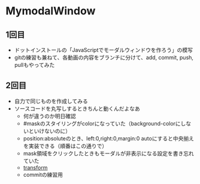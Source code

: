 # MymodalWindow

## 1回目
- ドットインストールの「JavaScriptでモーダルウィンドウを作ろう」の模写
- gitの練習も兼ねて、各動画の内容をブランチに分けて、add, commit, push, pullもやってみた

## 2回目
- 自力で同じものを作成してみる
- ソースコードを丸写しするときちんと動くんだよなあ
    - 何が違うのか明日確認
    - #maskのスタイリングがcolorになっていた（background-colorにしないといけないのに）
    - position:absoluteのとき、left:0,right:0,margin:0 autoにすると中央揃えを実装できる（順番はこの通りで）
    - mask領域をクリックしたときもモーダルが非表示になる設定を書き忘れていた
    - [transform][def]
    - commitの練習用

[def]: https://developer.mozilla.org/ja/docs/Web/CSS/transform
